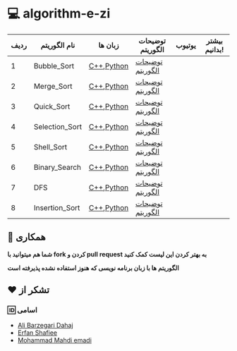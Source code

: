 # :computer:  algorithm-e-zi
ردیف |  نام الگوریتم | زبان ها | توضیحات الگوریتم |یوتیوب|بیشتر بدانیم!
 --- | --- | --- | --- | --- | --- 
 1|Bubble_Sort|[C++](https://github.com/MehrCodeLand/algorithm-e-zi/blob/main/Bubble_Sort/Bubble_Sort.cpp),[Python](https://github.com/MehrCodeLand/algorithm-e-zi/blob/main/Bubble_Sort/Bubble_sort.py)|[توضیحات الگوریتم](https://github.com/MehrCodeLand/algorithm-e-zi/blob/main/Bubble_Sort/README.md)
 2|Merge_Sort|[C++](https://github.com/MehrCodeLand/algorithm-e-zi/blob/main/Merge_Sort/Merge_Sort.cpp),[Python](https://github.com/MehrCodeLand/algorithm-e-zi/blob/main/Merge_Sort/Merge_Sort.py)|[توضیحات الگوریتم](https://github.com/MehrCodeLand/algorithm-e-zi/blob/main/Merge_Sort/README.md)
 3|Quick_Sort|[C++](https://github.com/MehrCodeLand/algorithm-e-zi/blob/main/Quick_Sort/Quick_Sort.cpp),[Python](https://github.com/MehrCodeLand/algorithm-e-zi/blob/main/Quick_Sort/Quick_Sort.py)|[توضیحات الگوریتم](https://github.com/MehrCodeLand/algorithm-e-zi/blob/main/Quick_Sort/README.md)
 4|Selection_Sort|[C++](https://github.com/MehrCodeLand/algorithm-e-zi/blob/main/Selection_Sort/Selection_Sort.cpp),[Python](https://github.com/MehrCodeLand/algorithm-e-zi/blob/main/Selection_Sort/Selection_Sort.py)|[توضیحات الگوریتم](https://github.com/MehrCodeLand/algorithm-e-zi/blob/main/Selection_Sort/README.md)
 5|Shell_Sort|[C++](https://github.com/MehrCodeLand/algorithm-e-zi/blob/main/Shell_Sort/Shell_Sort.cpp),[Python](https://github.com/MehrCodeLand/algorithm-e-zi/blob/main/Shell_Sort/Shell_sort.py)|[توضیحات الگوریتم]()
 6|Binary_Search|[C++](https://github.com/MehrCodeLand/algorithm-e-zi/blob/main/Binary_Search/Binary_Search.cpp),[Python](https://github.com/MehrCodeLand/algorithm-e-zi/blob/main/Binary_Search/Binary_Search.py)|[توضیحات الگوریتم](https://github.com/MehrCodeLand/algorithm-e-zi/blob/main/Binary_Search/README.md)
 7|DFS|[C++](https://github.com/MehrCodeLand/algorithm-e-zi/blob/main/DFS/DFS.cpp),[Python]()|[توضیحات الگوریتم]()
 8|Insertion_Sort|[C++](https://github.com/MehrCodeLand/algorithm-e-zi/blob/main/Insertion_Sort/Insertion_Sort.cpp),[Python]()|[توضیحات الگوریتم]()


## :handshake: همکاری

**شما هم میتوانید با fork کردن و pull request به بهتر کردن این لیست کمک کنید**

**الگوریتم ها با زبان برنامه نویسی که هنوز استفاده نشده پذیرفته است**




 ## :heart: تشکر از

### :id: اسامی

* [Ali Barzegari Dahaj](https://github.com/Ali-Barzegari-d)
* [Erfan Shafiee](https://github.com/erfanshafieeee)
* [Mohammad Mahdi emadi]()

